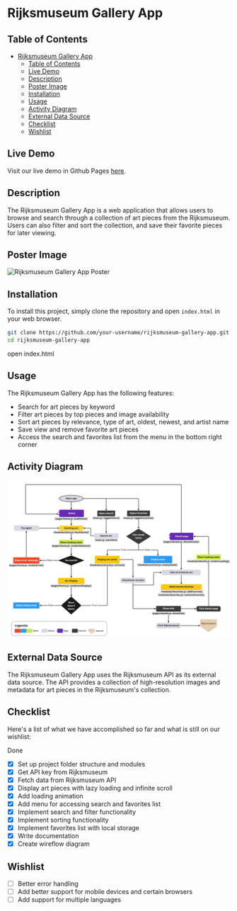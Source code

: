 # Rijksmuseum Gallery App

## Table of Contents

- [Rijksmuseum Gallery App](#rijksmuseum-gallery-app)
  - [Table of Contents](#table-of-contents)
  - [Live Demo](#live-demo)
  - [Description](#description)
  - [Poster Image](#poster-image)
  - [Installation](#installation)
  - [Usage](#usage)
  - [Activity Diagram](#activity-diagram)
  - [External Data Source](#external-data-source)
  - [Checklist](#checklist)
  - [Wishlist](#wishlist)

## Live Demo
Visit our live demo in Github Pages [here](https://example.com).

## Description
The Rijksmuseum Gallery App is a web application that allows users to browse and search through a collection of art pieces from the Rijksmuseum. Users can also filter and sort the collection, and save their favorite pieces for later viewing.

## Poster Image
![Rijksmuseum Gallery App Poster](poster.jpg)

## Installation
To install this project, simply clone the repository and open `index.html` in your web browser.

```sh
git clone https://github.com/your-username/rijksmuseum-gallery-app.git
cd rijksmuseum-gallery-app
```

open index.html

## Usage
The Rijksmuseum Gallery App has the following features:
- Search for art pieces by keyword
- Filter art pieces by top pieces and image availability
- Sort art pieces by relevance, type of art, oldest, newest, and artist name
- Save view and remove favorite art pieces
- Access the search and favorites list from the menu in the bottom right corner

## Activity Diagram
![Rijksmuseum Gallery App Activity Diagram](./docs/images/activity-diagram.jpg)

## External Data Source
The Rijksmuseum Gallery App uses the Rijksmuseum API as its external data source. The API provides a collection of high-resolution images and metadata for art pieces in the Rijksmuseum's collection.

## Checklist
Here's a list of what we have accomplished so far and what is still on our wishlist:

Done
- [x] Set up project folder structure and modules
- [x] Get API key from Rijksmuseum
- [x] Fetch data from Rijksmuseum API
- [x] Display art pieces with lazy loading and infinite scroll
- [x] Add loading animation
- [x] Add menu for accessing search and favorites list
- [x] Implement search and filter functionality
- [x] Implement sorting functionality
- [x] Implement favorites list with local storage
- [x] Write documentation
- [x] Create wireflow diagram

## Wishlist
- [ ] Better error handling
- [ ] Add better support for mobile devices and certain browsers
- [ ] Add support for multiple languages